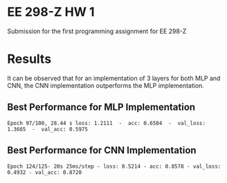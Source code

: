 # EE 298-Z HW 1
Submission for the first programming assignment for EE 298-Z

# Results
It can be observed that for an implementation of 3 layers for both MLP and CNN, the CNN implementation outperforms the MLP implementation.

## Best Performance for MLP Implementation
`Epoch 97/100, 28.44 s loss: 1.2111  -  acc: 0.6504  -  val_loss: 1.3665  -  val_acc: 0.5975`

## Best Performance for CNN Implementation
`Epoch 124/125- 20s 25ms/step - loss: 0.5214 - acc: 0.8578 - val_loss: 0.4932 - val_acc: 0.8720`
